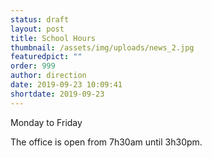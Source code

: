 ```yaml
---
status: draft
layout: post
title: School Hours
thumbnail: /assets/img/uploads/news_2.jpg
featuredpict: ""
order: 999
author: direction
date: 2019-09-23 10:09:41
shortdate: 2019-09-23
---
```

Monday to Friday

The office is open from 7h30am until 3h30pm.